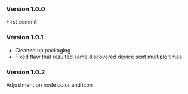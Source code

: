 ### Version 1.0.0
First commit

### Version 1.0.1
* Cleaned up packaging
* Fixed flaw that resulted same discovered device sent multiple times

### Version 1.0.2
Adjustment on node color and icon
